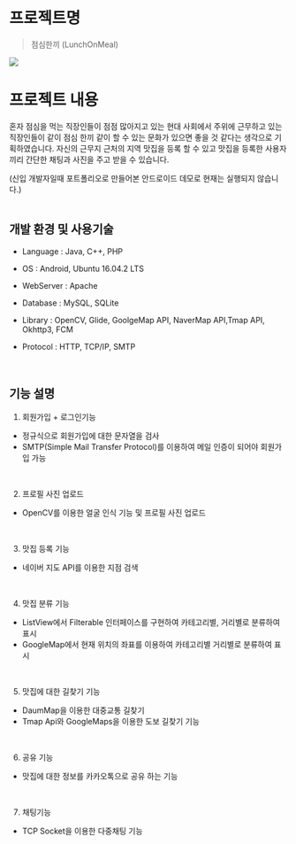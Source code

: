 # 프로젝트명
> 점심한끼 (LunchOnMeal)

![](./README.gif)

# 프로젝트 내용
혼자 점심을 먹는 직장인들이 점점 많아지고 있는 현대 사회에서 주위에 근무하고 있는 직장인들이 같이 점심 한끼 같이 할 수 있는 문화가 있으면 좋을 것 같다는 생각으로 기획하였습니다. 
자신의 근무지 근처의 지역 맛집을 등록 할 수 있고 맛집을 등록한 사용자끼리 간단한 채팅과 사진을 주고 받을 수 있습니다. 

(신입 개발자일때 포트폴리오로 만들어본 안드로이드 데모로 현재는 실행되지 않습니다.)
<br/>
<br/>


## 개발 환경 및 사용기술
* Language : Java, C++, PHP

* OS : Android, Ubuntu 16.04.2 LTS

* WebServer : Apache

* Database : MySQL, SQLite

* Library : OpenCV, Glide, GoolgeMap API, NaverMap API,Tmap API, Okhttp3, FCM

* Protocol : HTTP, TCP/IP, SMTP


<br/>

## 기능 설명

1. 회원가입 + 로그인기능
- 정규식으로 회원가입에 대한 문자열을 검사
- SMTP(Simple Mail Transfer Protocol)를 이용하여 메일 인증이 되어야 회원가입 가능  
<br/>
 
2. 프로필 사진 업로드
- OpenCV를 이용한 얼굴 인식 기능 및 프로필 사진 업로드  
<br/>

3. 맛집 등록 기능
- 네이버 지도 API를 이용한 지점 검색  
<br/>

4. 맛집 분류 기능
- ListView에서 Filterable 인터페이스를 구현하여 카테고리별, 거리별로 분류하여 표시
- GoogleMap에서 현재 위치의 좌표를 이용하여 카테고리별 거리별로 분류하여 표시
<br/>


5. 맛집에 대한 길찾기 기능

- DaumMap을 이용한 대중교통 길찾기
- Tmap Api와 GoogleMaps을 이용한 도보 길찾기 기능
<br/>

6. 공유 기능
- 맛집에 대한 정보를 카카오톡으로 공유 하는 기능
<br/>


7. 채팅기능
- TCP Socket을 이용한 다중채팅 기능
<br/>

